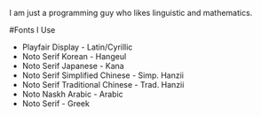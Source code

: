 I am just a programming guy who likes linguistic and mathematics.

#Fonts I Use
* Playfair Display - Latin/Cyrillic
* Noto Serif Korean - Hangeul
* Noto Serif Japanese - Kana
* Noto Serif Simplified Chinese - Simp. Hanzii
* Noto Serif Traditional Chinese - Trad. Hanzii
* Noto Naskh Arabic - Arabic
* Noto Serif - Greek
